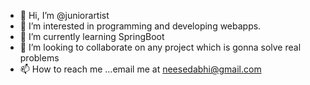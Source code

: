 - 👋 Hi, I’m @juniorartist
- 👀 I’m interested in programming and developing webapps.
- 🌱 I’m currently learning SpringBoot
- 💞️ I’m looking to collaborate on any project which is gonna solve real problems
- 📫 How to reach me ...email me at neesedabhi@gmail.com

<!---
juniorartist/juniorartist is a ✨ special ✨ repository because its `README.md` (this file) appears on your GitHub profile.
You can click the Preview link to take a look at your changes.
--->
